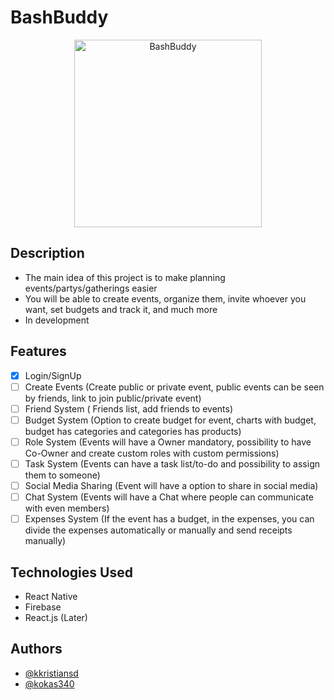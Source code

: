 # BashBuddy
<div align="center">
  <img align="center" height="300px" src="https://user-images.githubusercontent.com/62404655/222531384-74d1bf07-11c7-4cab-a796-bac550f82105.jpg" alt="BashBuddy" />
</div>

## Description

- The main idea of this project is to make planning events/partys/gatherings easier
- You will be able to create events, organize them, invite whoever you want, set budgets and track it, and much more
- In development

## Features

- [x] Login/SignUp
- [ ] Create Events (Create public or private event, public events can be seen by friends, link to join public/private event)
- [ ] Friend System ( Friends list, add friends to events)
- [ ] Budget System (Option to create budget for event, charts with budget, budget has categories and categories has products)
- [ ] Role System (Events will have a Owner mandatory, possibility to have Co-Owner and create custom roles with custom permissions)
- [ ] Task System (Events can have a task list/to-do and possibility to assign them to someone)
- [ ] Social Media Sharing (Event will have a option to share in social media)
- [ ] Chat System (Events will have a Chat where people can communicate with even members)
- [ ] Expenses System (If the event has a budget, in the expenses, you can divide the expenses automatically or manually and send receipts manually)

## Technologies Used

- React Native
- Firebase
- React.js (Later)

## Authors

- [@kkristiansd](https://github.com/kkristiansd)
- [@kokas340](https://github.com/kokas340)
